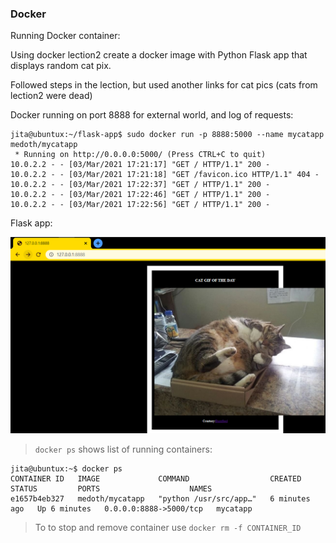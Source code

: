 ### Docker

Running Docker container:

Using docker lection2 create a docker image with Python Flask app that displays random cat pix.

Followed steps in the lection, but used another links for cat pics (cats from lection2 were dead)

Docker running on port 8888 for external world, and log of requests:

```
jita@ubuntux:~/flask-app$ sudo docker run -p 8888:5000 --name mycatapp medoth/mycatapp
 * Running on http://0.0.0.0:5000/ (Press CTRL+C to quit)
10.0.2.2 - - [03/Mar/2021 17:21:17] "GET / HTTP/1.1" 200 -
10.0.2.2 - - [03/Mar/2021 17:21:18] "GET /favicon.ico HTTP/1.1" 404 -
10.0.2.2 - - [03/Mar/2021 17:22:37] "GET / HTTP/1.1" 200 -
10.0.2.2 - - [03/Mar/2021 17:22:46] "GET / HTTP/1.1" 200 -
10.0.2.2 - - [03/Mar/2021 17:22:56] "GET / HTTP/1.1" 200 -
```

Flask app:

![app](images/flask_app.png)

> `docker ps` shows list of running containers:

```
jita@ubuntux:~$ docker ps
CONTAINER ID   IMAGE             COMMAND                  CREATED         STATUS         PORTS                    NAMES
e1657b4eb327   medoth/mycatapp   "python /usr/src/app…"   6 minutes ago   Up 6 minutes   0.0.0.0:8888->5000/tcp   mycatapp
```

> To to stop and remove container use `docker rm -f CONTAINER_ID`